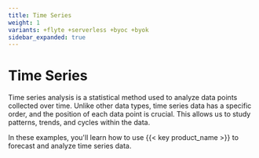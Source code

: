 ```yaml
---
title: Time Series
weight: 1
variants: +flyte +serverless +byoc +byok
sidebar_expanded: true
---
```


# Time Series

Time series analysis is a statistical method used to analyze data points collected over time. Unlike other data types, time series data has a specific order, and the position of each data point is crucial. This allows us to study patterns, trends, and cycles within the data.

In these examples, you'll learn how to use {{< key product_name >}} to forecast and analyze time series data.
